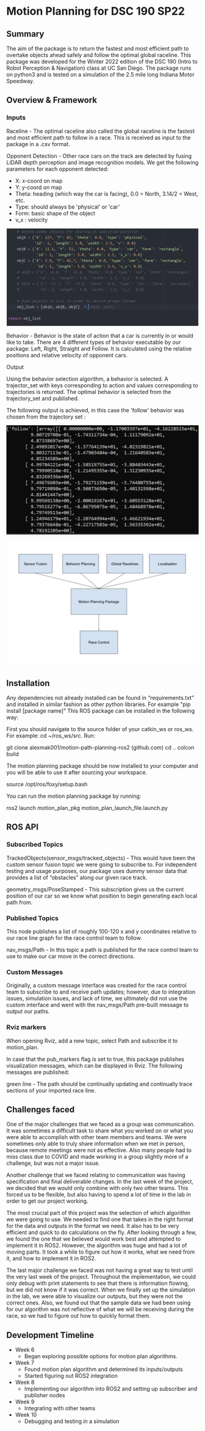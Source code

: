 # Motion Planning for DSC 190 SP22

## Summary

The aim of the package is to return the fastest and most efficient path to overtake objects ahead safely and follow the optimal global raceline. This package was developed for the Winter 2022 edition of the DSC 190 (Intro to Robot Perception &amp; Navigation) class at UC San Diego. The package runs on python3 and is tested on a simulation of the 2.5 mile long Indiana Motor Speedway.

## Overview &amp; Framework

### Inputs

Raceline - The optimal raceline also called the global raceline is the fastest and most efficient path to follow in a race. This is received as input to the package in a .csv format.

Opponent Detection - Other race cars on the track are detected by fusing LiDAR depth perception and image recognition models. We get the following parameters for each opponent detected:

- X: x-coord on map
- Y: y-coord on map
- Theta: heading (which way the car is facing), 0.0 = North, 3.14/2 = West, etc.
- Type: should always be &#39;physical&#39; or &#39;car&#39;
- Form: basic shape of the object
- v\_x : velocity

![](docs/sensor_fusion.png)

Behavior - Behavior is the state of action that a car is currently in or would like to take. There are 4 different types of behavior executable by our package: Left, Right, Straight and Follow. It is calculated using the relative positions and relative velocity of opponent cars.

Output

Using the behavior selection algorithm, a behavior is selected. A trajector\_set with keys corresponding to action and values corresponding to trajectories is returned. The optimal behavior is selected from the trajectory\_set and published.

The following output is achieved, in this case the &#39;follow&#39; behavior was chosen from the trajectory set :

![](docs/output.png)

![](docs/package_framework.png)

## Installation

Any dependencies not already installed can be found in “requirements.txt” and installed in similar fashion as other python libraries. For example “pip install [package name]” 
This ROS package can be installed in the following way:

First you should navigate to the source folder of your catkin_ws or ros_ws. 
For example: cd ~/ros_ws/src.
Run:

git clone alexmak001/motion-path-planning-ros2 (github.com)
cd ..
colcon build

The motion planning package should be now installed to your computer and you will be able to use it after sourcing your workspace.

source /opt/ros/foxy/setup.bash

You can run the motion planning package by running:

ros2 launch motion_plan_pkg motion_plan_launch_file.launch.py

## ROS API

### Subscribed Topics

TrackedObjects(sensor_msgs/tracked_objects) - This would have been the custom sensor fusion topic we were going to subscribe to. For independent testing and usage purposes, our package uses dummy sensor data that provides a list of “obstacles” along our given race track.

geometry_msgs/PoseStamped - This subscription gives us the current position of our car so we know what position to begin generating each local path from. 

### Published Topics
This node publishes a list of roughly 100-120 x and y coordinates relative to our race line graph for the race control team to follow. 

nav_msgs/Path - In this topic a path is published for the race control team to use to make our car move in the correct directions. 

### Custom Messages
Originally, a custom message interface was created for the race control team to subscribe to and receive path updates; however, due to integration issues, simulation issues, and lack of time, we ultimately did not use the custom interface and went with the nav_msgs/Path pre-built message to output our paths.

### Rviz markers
When opening Rviz, add a new topic, select Path and subscribe it to motion_plan.

In case that the pub_markers flag is set to true, this package publishes visualization messages, which can be displayed in Rviz. The following messages are published:

green line - The path should be continually updating and continually trace sections of your imported race line.


## Challenges faced

One of the major challenges that we faced as a group was communication. It was sometimes a difficult task to share what you worked on or what you were able to accomplish with other team members and teams. We were sometimes only able to truly share information when we met in person, because remote meetings were not as effective. Also many people had to miss class due to COVID and made working in a group slightly more of a challenge, but was not a major issue.

Another challenge that we faced relating to communication was having specification and final deliverable changes. In the last week of the project, we decided that we would only combine with only two other teams. This forced us to be flexible, but also having to spend a lot of time in the lab in order to get our project working.

The most crucial part of this project was the selection of which algorithm we were going to use. We needed to find one that takes in the right format for the data and outputs in the format we need. It also has to be very efficient and quick to do calculations on the fly. After looking through a few, we found the one that we believed would work best and attempted to implement it in ROS2. However, the algorithm was huge and had a lot of moving parts. It took a while to figure out how it works, what we need from it, and how to implement it in ROS2.

The last major challenge we faced was not having a great way to test until the very last week of the project. Throughout the implementation, we could only debug with print statements to see that there is information flowing, but we did not know if it was correct. When we finally set up the simulation in the lab, we were able to visualize our outputs, but they were not the correct ones. Also, we found out that the sample data we had been using for our algorithm was not reflective of what we will be receiving during the race, so we had to figure out how to quickly format them.

## Development Timeline

  - Week 6
    - Began exploring possible options for motion plan algorithms.
  - Week 7
    - Found motion plan algorithm and determined its inputs/outputs
    - Started figuring out ROS2 integration
  - Week 8
    - Implementing our algorithm into ROS2 and setting up subscriber and publisher nodes
  - Week 9
    - Integrating with other teams
  - Week 10
    - Debugging and testing in a simulation

